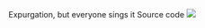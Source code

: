 Expurgation, but everyone sings it 
Source code
![](https://cdn.discordapp.com/attachments/873872779676626944/903689208525373460/Logo.gif)
